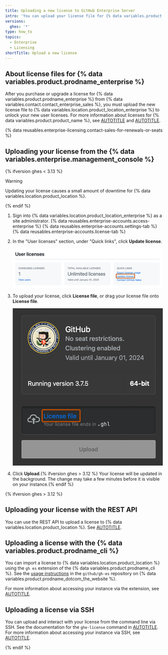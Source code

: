 ```yaml
---
title: Uploading a new license to GitHub Enterprise Server
intro: 'You can upload your license file for {% data variables.product.prodname_enterprise %} to {% data variables.location.product_location_enterprise %} to validate your application.'
versions:
  ghes: '*'
type: how_to
topics:
  - Enterprise
  - Licensing
shortTitle: Upload a new license
---
```


## About license files for {% data variables.product.prodname_enterprise %}

After you purchase or upgrade a license for {% data variables.product.prodname_enterprise %} from {% data variables.contact.contact_enterprise_sales %}, you must upload the new license file to {% data variables.location.product_location_enterprise %} to unlock your new user licenses. For more information about licenses for {% data variables.product.product_name %}, see [AUTOTITLE](/billing/managing-your-license-for-github-enterprise/about-licenses-for-github-enterprise) and [AUTOTITLE](/billing/managing-your-license-for-github-enterprise/downloading-your-license-for-github-enterprise).

{% data reusables.enterprise-licensing.contact-sales-for-renewals-or-seats %}

## Uploading your license from the {% data variables.enterprise.management_console %}

{% ifversion ghes < 3.13 %}

> [!WARNING]
> Updating your license causes a small amount of downtime for {% data variables.location.product_location %}.

{% endif %}

1. Sign into {% data variables.location.product_location_enterprise %} as a site administrator.
{% data reusables.enterprise-accounts.access-enterprise %}
{% data reusables.enterprise-accounts.settings-tab %}
{% data reusables.enterprise-accounts.license-tab %}
1. In the "User licenses" section, under "Quick links", click **Update license**.

   ![Screenshot of the "User licenses" section of the "License" page. A link, labeled "Update license", is outlined in dark orange.](/assets/images/enterprise/management-console/update-license-link.png)
1. To upload your license, click **License file**, or drag your license file onto **License file**.

   ![Screenshot of the "License" page of the Management Console. A link, labeled "License file", is highlighted with an orange outline.](/assets/images/enterprise/management-console/upload-license.png)
1. Click **Upload**.{% ifversion ghes > 3.12 %} Your license will be updated in the background. The change may take a few minutes before it is visible on your instance.{% endif %}

{% ifversion ghes > 3.12 %}

## Uploading your license with the REST API

You can use the REST API to upload a license to {% data variables.location.product_location %}. See [AUTOTITLE](/rest/enterprise-admin/manage-ghes#upload-an-enterprise-license).

## Uploading a license with the {% data variables.product.prodname_cli %}

You can import a license to {% data variables.location.product_location %} using the `gh es` extension of the {% data variables.product.prodname_cli %}. See the [usage instructions](https://github.com/github/gh-es/blob/main/USAGE.md#gh-es-config-import-license) in the `github/gh-es` repository on {% data variables.product.prodname_dotcom_the_website %}.

For more information about accessing your instance via the extension, see [AUTOTITLE](/admin/administering-your-instance/administering-your-instance-from-the-command-line/administering-your-instance-using-the-github-cli).

## Uploading a license via SSH

You can upload and interact with your license from the command line via SSH. See the documentation for the `ghe-license` command in [AUTOTITLE](/admin/administering-your-instance/administering-your-instance-from-the-command-line/command-line-utilities#ghe-license). For more information about accessing your instance via SSH, see [AUTOTITLE](/admin/administering-your-instance/administering-your-instance-from-the-command-line/accessing-the-administrative-shell-ssh).

{% endif %}
